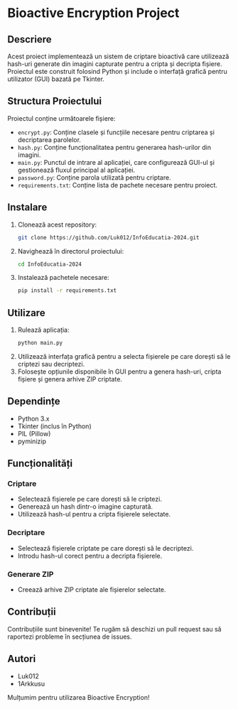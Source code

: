 # Bioactive Encryption Project

## Descriere
Acest proiect implementează un sistem de criptare bioactivă care utilizează hash-uri generate din imagini capturate pentru a cripta și decripta fișiere. Proiectul este construit folosind Python și include o interfață grafică pentru utilizator (GUI) bazată pe Tkinter.

## Structura Proiectului
Proiectul conține următoarele fișiere:
- `encrypt.py`: Conține clasele și funcțiile necesare pentru criptarea și decriptarea parolelor.
- `hash.py`: Conține funcționalitatea pentru generarea hash-urilor din imagini.
- `main.py`: Punctul de intrare al aplicației, care configurează GUI-ul și gestionează fluxul principal al aplicației.
- `password.py`: Conține parola utilizată pentru criptare.
- `requirements.txt`: Conține lista de pachete necesare pentru proiect.

## Instalare
1. Clonează acest repository:
    ```bash
    git clone https://github.com/Luk012/InfoEducatia-2024.git
    ```
2. Navighează în directorul proiectului:
    ```bash
    cd InfoEducatia-2024
    ```
3. Instalează pachetele necesare:
    ```bash
    pip install -r requirements.txt
    ```

## Utilizare
1. Rulează aplicația:
    ```bash
    python main.py
    ```
2. Utilizează interfața grafică pentru a selecta fișierele pe care dorești să le criptezi sau decriptezi.
3. Folosește opțiunile disponibile în GUI pentru a genera hash-uri, cripta fișiere și genera arhive ZIP criptate.

## Dependințe
- Python 3.x
- Tkinter (inclus în Python)
- PIL (Pillow)
- pyminizip

## Funcționalități
### Criptare
- Selectează fișierele pe care dorești să le criptezi.
- Generează un hash dintr-o imagine capturată.
- Utilizează hash-ul pentru a cripta fișierele selectate.

### Decriptare
- Selectează fișierele criptate pe care dorești să le decriptezi.
- Introdu hash-ul corect pentru a decripta fișierele.

### Generare ZIP
- Creează arhive ZIP criptate ale fișierelor selectate.

## Contribuții
Contribuțiile sunt binevenite! Te rugăm să deschizi un pull request sau să raportezi probleme în secțiunea de issues.

## Autori
- Luk012
- 1Arkkusu

Mulțumim pentru utilizarea Bioactive Encryption!

